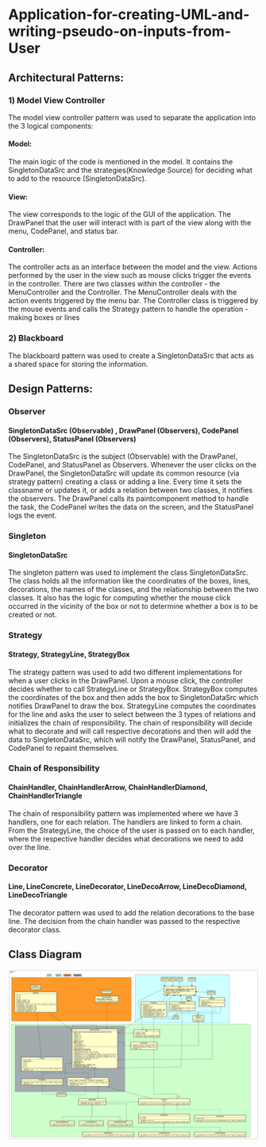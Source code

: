 # Application-for-creating-UML-and-writing-pseudo-on-inputs-from-User
## Architectural Patterns:
### 1) Model View Controller
The model view controller pattern was used to separate the application into the 3 logical components:
####    Model: 
The main logic of the code is mentioned in the model. It contains the SingletonDataSrc and the strategies(Knowledge Source) for deciding what to add to the resource (SingletonDataSrc).
####    View: 
The view corresponds to the logic of the GUI of the application. The DrawPanel that the user will interact with is part of the view along with the menu, CodePanel, and status bar.
####    Controller: 
The controller acts as an interface between the model and the view. Actions performed by the user in the view such as mouse clicks trigger the events in the controller. There are two classes within the controller - the MenuController and the Controller. The MenuController deals with the action events triggered by the menu bar. The Controller class is triggered by the mouse events and calls the Strategy pattern to handle the operation - making boxes or lines
### 2) Blackboard
The blackboard pattern was used to create a SingletonDataSrc that acts as a shared space for storing the information.

## Design Patterns:
### Observer
#### SingletonDataSrc (Observable) , DrawPanel (Observers), CodePanel (Observers), StatusPanel (Observers)
The SingletonDataSrc is the subject (Observable) with the DrawPanel, CodePanel, and StatusPanel as Observers. Whenever the user clicks on the DrawPanel, the SingletonDataSrc will update its common resource (via strategy pattern) creating a class or adding a line. Every time it sets the classname or updates it, or adds a relation between two classes, it notifies the observers. The  DrawPanel calls its paintcomponent method to handle the task, the CodePanel writes the data on the screen, and the StatusPanel logs the event. 

### Singleton
#### SingletonDataSrc
The singleton pattern was used to implement the class SingletonDataSrc. The class holds all the information like the coordinates of the boxes, lines, decorations, the names of the classes, and the relationship between the two classes. It also has the logic for computing whether the mouse click occurred in the vicinity of the box or not to determine whether a box is to be created or not. 
### Strategy
#### Strategy, StrategyLine, StrategyBox
The strategy pattern was used to add two different implementations for when a user clicks in the DrawPanel. Upon a mouse click, the controller decides whether to call StrategyLine or StrategyBox. StrategyBox computes the coordinates of the box and then adds the box to SingletonDataSrc which notifies DrawPanel to draw the box. StrategyLine computes the coordinates for the line and asks the user to select between the 3 types of relations and initializes the chain of responsibility. The chain of responsibility will decide what to decorate and will call respective decorations and then will add the data to SingletonDataSrc, which will notify the DrawPanel, StatusPanel, and CodePanel to repaint themselves.

### Chain of Responsibility
#### ChainHandler, ChainHandlerArrow, ChainHandlerDiamond, ChainHandlerTriangle
The chain of responsibility pattern was implemented where we have 3 handlers, one for each relation. The handlers are linked to form a chain. From the StrategyLine, the choice of the user is passed on to each handler, where the respective handler decides what decorations we need to add over the line. 
### Decorator
#### Line, LineConcrete, LineDecorator, LineDecoArrow,  LineDecoDiamond, LineDecoTriangle
The decorator pattern was used to add the relation decorations to the base line. The decision from the chain handler was passed to the respective decorator class.

## Class Diagram
![](Class%20Diagram1.png)
